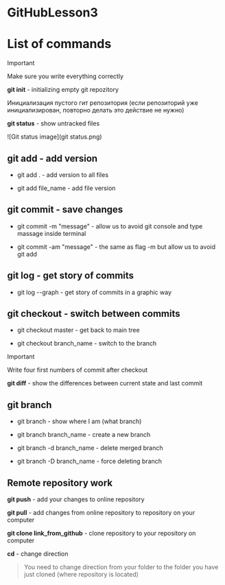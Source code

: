 # GitHubLesson3

# List of commands

> [!IMPORTANT]
> Make sure you write everything correctly 

**git init** - initializing empty git repozitory

Инициализация пустого гит репозитория (если репозиторий уже инициализирован, повторно делать это действие не нужно)

**git status** - show untracked files

![Git status image](git status.png)

## git add - add version

* git add . - add version to all files

* git add file_name - add file version

## git commit - save changes

* git commit -m "message" - allow us to avoid git console and type massage inside terminal

* git commit -am "message" - the same as flag -m but allow us to avoid git add

## git log  - get story of commits

 - git log --graph - get story of commits in a graphic way

## git checkout - switch between commits

- git checkout master - get back to main tree

- git checkout branch_name - switch to the branch

> [!IMPORTANT] 
> Write four first numbers of commit after checkout

**git diff** - show the differences between current state and last commit

## git branch

* git branch - show where I am (what branch)

* git branch branch_name - create a new branch

* git branch -d branch_name - delete merged branch

* git branch -D branch_name - force deleting branch

## Remote repository work

**git push** - add your changes to online repository

**git pull** - add changes from online repository to repository on your computer

**git clone link_from_github** - clone repository to your repository on computer

**cd** - change direction

> You need to change direction from your folder to the folder you have just cloned (where repository is located)
